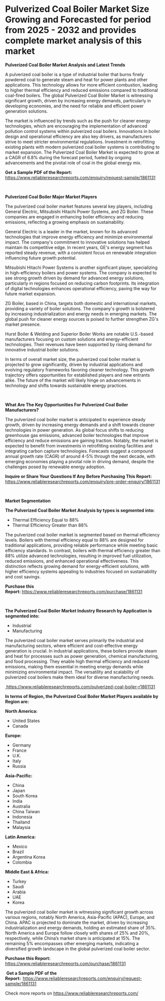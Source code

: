 <p><h1>Pulverized Coal Boiler Market Size Growing and Forecasted for period from 2025 - 2032 and provides complete market analysis of this market</h1></p><p><strong>Pulverized Coal Boiler Market Analysis and Latest Trends</strong></p>
<p><p>A pulverized coal boiler is a type of industrial boiler that burns finely powdered coal to generate steam and heat for power plants and other applications. This technology allows for more efficient combustion, leading to higher thermal efficiency and reduced emissions compared to traditional coal-fired boilers. The global Pulverized Coal Boiler Market is witnessing significant growth, driven by increasing energy demands, particularly in developing economies, and the need for reliable and efficient power generation solutions.</p><p>The market is influenced by trends such as the push for cleaner energy technologies, which are encouraging the implementation of advanced pollution control systems within pulverized coal boilers. Innovations in boiler design and operational efficiency are also key drivers, as manufacturers strive to meet stricter environmental regulations. Investment in retrofitting existing plants with modern pulverized coal boiler systems is contributing to market expansion. The Pulverized Coal Boiler Market is expected to grow at a CAGR of 6.8% during the forecast period, fueled by ongoing advancements and the pivotal role of coal in the global energy mix.</p></p>
<p><strong>Get a Sample PDF of the Report:&nbsp;</strong> <a href="https://www.reliableresearchreports.com/enquiry/request-sample/1861131?utm_campaign=2198&utm_medium=2&utm_source=Github&utm_content=ia&utm_term=22022025&utm_id=pulverized-coal-boiler">https://www.reliableresearchreports.com/enquiry/request-sample/1861131</a></p>
<p>&nbsp;</p>
<p><strong>Pulverized Coal Boiler Major Market Players</strong></p>
<p><p>The pulverized coal boiler market features several key players, including General Electric, Mitsubishi Hitachi Power Systems, and ZG Boiler. These companies are engaged in enhancing boiler efficiency and reducing emissions, reflecting a growing emphasis on sustainability.</p><p>General Electric is a leader in the market, known for its advanced technologies that improve energy efficiency and minimize environmental impact. The company's commitment to innovative solutions has helped maintain its competitive edge. In recent years, GE's energy segment has reported steady revenue, with a consistent focus on renewable integration influencing future growth potential.</p><p>Mitsubishi Hitachi Power Systems is another significant player, specializing in high-efficiency boilers and power systems. The company is expected to see strong growth driven by demand for advanced energy solutions, particularly in regions focused on reducing carbon footprints. Its integration of digital technologies enhances operational efficiency, paving the way for future market expansion.</p><p>ZG Boiler, based in China, targets both domestic and international markets, providing a variety of boiler solutions. The company's growth is bolstered by increasing industrialization and energy needs in emerging markets. The global push for cleaner energy sources is poised to further strengthen ZG's market presence.</p><p>Hurst Boiler & Welding and Superior Boiler Works are notable U.S.-based manufacturers focusing on custom solutions and energy-efficient technologies. Their revenues have been supported by rising demand for innovative industrial boiler solutions.</p><p>In terms of overall market size, the pulverized coal boiler market is projected to grow significantly, driven by industrial applications and evolving regulatory frameworks favoring cleaner technology. This growth trajectory offers opportunities for established players and new entrants alike. The future of the market will likely hinge on advancements in technology and shifts towards sustainable energy practices.</p></p>
<p>&nbsp;</p>
<p><strong>What Are The Key Opportunities For Pulverized Coal Boiler Manufacturers?</strong></p>
<p><p>The pulverized coal boiler market is anticipated to experience steady growth, driven by increasing energy demands and a shift towards cleaner technologies in power generation. As global focus shifts to reducing greenhouse gas emissions, advanced boiler technologies that improve efficiency and reduce emissions are gaining traction. Notably, the market is expected to benefit from investments in retrofitting existing facilities and integrating carbon capture technologies. Forecasts suggest a compound annual growth rate (CAGR) of around 4-5% through the next decade, with emerging economies playing a pivotal role in driving demand, despite the challenges posed by renewable energy adoption.</p></p>
<p><strong>Inquire or Share Your Questions If Any Before Purchasing This Report:</strong> <a href="https://www.reliableresearchreports.com/enquiry/pre-order-enquiry/1861131?utm_campaign=2198&utm_medium=2&utm_source=Github&utm_content=ia&utm_term=22022025&utm_id=pulverized-coal-boiler">https://www.reliableresearchreports.com/enquiry/pre-order-enquiry/1861131</a></p>
<p>&nbsp;</p>
<p><strong>Market Segmentation</strong></p>
<p><strong>The Pulverized Coal Boiler Market Analysis by types is segmented into:</strong></p>
<p><ul><li>Thermal Efficiency Equal to 88%</li><li>Thermal Efficiency Greater than 88%</li></ul></p>
<p><p>The pulverized coal boiler market is segmented based on thermal efficiency levels. Boilers with thermal efficiency equal to 88% are designed for traditional applications, providing reliable performance while meeting basic efficiency standards. In contrast, boilers with thermal efficiency greater than 88% utilize advanced technologies, resulting in improved fuel utilization, reduced emissions, and enhanced operational effectiveness. This distinction reflects growing demand for energy-efficient solutions, with higher efficiency systems appealing to industries focused on sustainability and cost savings.</p></p>
<p><strong>Purchase this Report:&nbsp;</strong><a href="https://www.reliableresearchreports.com/purchase/1861131?utm_campaign=2198&utm_medium=2&utm_source=Github&utm_content=ia&utm_term=22022025&utm_id=pulverized-coal-boiler">https://www.reliableresearchreports.com/purchase/1861131</a></p>
<p>&nbsp;</p>
<p><strong>The Pulverized Coal Boiler Market Industry Research by Application is segmented into:</strong></p>
<p><ul><li>Industrial</li><li>Manufacturing</li></ul></p>
<p><p>The pulverized coal boiler market serves primarily the industrial and manufacturing sectors, where efficient and cost-effective energy generation is crucial. In industrial applications, these boilers provide steam and heat for processes such as power generation, chemical manufacturing, and food processing. They enable high thermal efficiency and reduced emissions, making them essential in meeting energy demands while minimizing environmental impact. The versatility and scalability of pulverized coal boilers make them ideal for diverse manufacturing needs.</p></p>
<p><a href="https://www.reliableresearchreports.com/pulverized-coal-boiler-r1861131?utm_campaign=2198&utm_medium=2&utm_source=Github&utm_content=ia&utm_term=22022025&utm_id=pulverized-coal-boiler">&nbsp;https://www.reliableresearchreports.com/pulverized-coal-boiler-r1861131</a></p>
<p><strong>In terms of Region, the Pulverized Coal Boiler Market Players available by Region are:</strong></p>
<p>
    <p> <strong> North America: </strong>
        <ul>
            <li>United States</li>
            <li>Canada</li>
        </ul>
        </p> 
    <p> <strong> Europe: </strong>
        <ul>
            <li>Germany</li>
            <li>France</li>
            <li>U.K.</li>
            <li>Italy</li>
            <li>Russia</li>
        </ul>
        </p> 
    <p> <strong> Asia-Pacific: </strong>
        <ul>
            <li>China</li>
            <li>Japan</li>
            <li>South Korea</li>
            <li>India</li>
            <li>Australia</li>
            <li>China Taiwan</li>
            <li>Indonesia</li>
            <li>Thailand</li>
            <li>Malaysia</li>
        </ul>
        </p> 
    <p> <strong> Latin America: </strong>
        <ul>
            <li>Mexico</li>
            <li>Brazil</li>
            <li>Argentina Korea</li>
            <li>Colombia</li>
        </ul>
        </p> 
    <p> <strong> Middle East & Africa: </strong>
        <ul>
            <li>Turkey</li>
            <li>Saudi</li>
            <li>Arabia</li>
            <li>UAE</li>
            <li>Korea</li>
        </ul>
    </p>
    </p>
<p><p>The pulverized coal boiler market is witnessing significant growth across various regions, notably North America, Asia-Pacific (APAC), Europe, and China. APAC is projected to dominate the market, driven by increasing industrialization and energy demands, holding an estimated share of 35%. North America and Europe follow closely with shares of 25% and 20%, respectively, while China’s market share is anticipated at 15%. The remaining 5% encompasses other emerging markets, indicating a diversified growth landscape in the global pulverized coal boiler sector.</p></p>
<p><strong>Purchase this Report: </strong><a href="https://www.reliableresearchreports.com/purchase/1861131?utm_campaign=2198&utm_medium=2&utm_source=Github&utm_content=ia&utm_term=22022025&utm_id=pulverized-coal-boiler">https://www.reliableresearchreports.com/purchase/1861131</a></p>
<p>&nbsp;<strong>Get a Sample PDF of the Report:&nbsp;&nbsp;</strong><a href="https://www.reliableresearchreports.com/enquiry/request-sample/1861131?utm_campaign=2198&utm_medium=2&utm_source=Github&utm_content=ia&utm_term=22022025&utm_id=pulverized-coal-boiler">https://www.reliableresearchreports.com/enquiry/request-sample/1861131</a></p>
<p><strong></strong></p>
<p>Check more reports on <a href="https://www.reliableresearchreports.com/?utm_campaign=2198&utm_medium=2&utm_source=Github&utm_content=ia&utm_term=22022025&utm_id=pulverized-coal-boiler">https://www.reliableresearchreports.com/</a></p>
